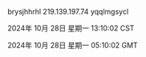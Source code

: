 brysjhhrhl 219.139.197.74 yqqlmgsycl

2024年 10月 28日 星期一 13:10:02 CST

2024年 10月 28日 星期一 05:10:02 GMT
